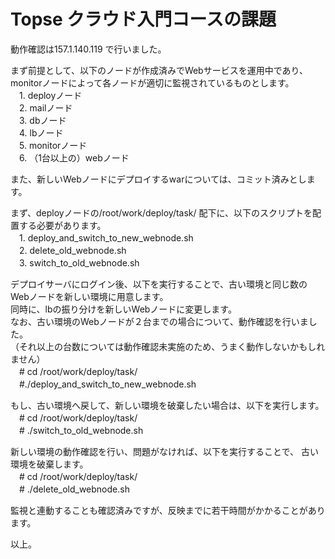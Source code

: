 # Topse クラウド入門コースの課題
動作確認は157.1.140.119 で行いました。

まず前提として、以下のノードが作成済みでWebサービスを運用中であり、
monitorノードによって各ノードが適切に監視されているものとします。  
    　1. deployノード  
    　2. mailノード  
    　3. dbノード  
    　4. lbノード  
    　5. monitorノード  
    　6. （1台以上の）webノード  

また、新しいWebノードにデプロイするwarについては、コミット済みとします。

まず、deployノードの/root/work/deploy/task/ 配下に、以下のスクリプトを配置する必要があります。  
    　1. deploy_and_switch_to_new_webnode.sh  
    　2. delete_old_webnode.sh  
    　3. switch_to_old_webnode.sh

デプロイサーバにログイン後、以下を実行することで、古い環境と同じ数の
Webノードを新しい環境に用意します。  
同時に、lbの振り分けを新しいWebノードに変更します。  
なお、古い環境のWebノードが２台までの場合について、動作確認を行いました。  
（それ以上の台数については動作確認未実施のため、うまく動作しないかもしれません）  
    　\# cd /root/work/deploy/task/  
    　\#./deploy_and_switch_to_new_webnode.sh

もし、古い環境へ戻して、新しい環境を破棄したい場合は、以下を実行します。  
    　\#  cd /root/work/deploy/task/  
    　\#  ./switch_to_old_webnode.sh  

新しい環境の動作確認を行い、問題がなければ、以下を実行することで、
古い環境を破棄します。  
    　\#  cd /root/work/deploy/task/  
    　\#  ./delete_old_webnode.sh  

監視と連動することも確認済みですが、反映までに若干時間がかかることがあります。

以上。



